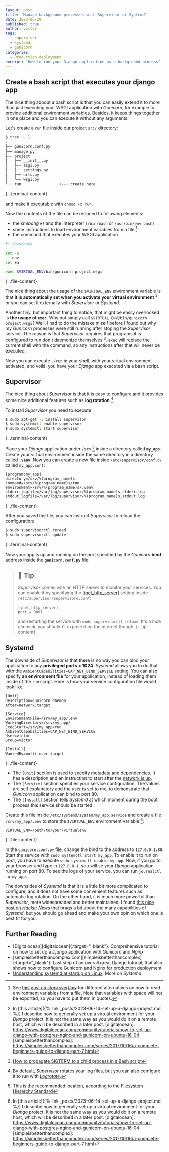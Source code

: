 ```yaml
---
layout: post
title: "Manage background processes with Supervisor or Systemd"
date: 2023-06-29
published: true
author: victor
tags:
  - supervisor
  - systemd
  - gunicorn
categories:
  - Production deployment
excerpt: "How to run your Django application as a background process"
---
```


## Create a bash script that executes your django app

The nice thing aboout a bash script is that you can easily extend it to more than just executing your WSGI application with *Gunicorn*, for example to provide additional environment variables. Besides, it keeps things together in one place and you can execute it without any arguments.

Let's create a `run` file inside our project `src/` directory:

```bash
$ tree -L 1
.
├── gunicorn.conf.py
├── manage.py
├── project
│   ├── __init__.py
│   ├── asgi.py
│   ├── settings.py
│   ├── urls.py
│   └── wsgi.py
└── run                 <--- create here
```
{: .terminal-content}

and make it executable with `chmod +x run`.

Now the contents of the file can be reduced to following elements:
* the *shebang* `#!` and the interpreter (`/bin/bash` or `/usr/bin/env bash`)
* some instructions to load environment variables from a file [^envfile]
* the command that executes your WSGI application

```bash
#! /bin/bash

set -a
. .env
set +a

exec $VIRTUAL_ENV/bin/gunicorn project.wsgi
```
{: .file-content}

The nice thing about the usage of the `$VIRTUAL_ENV` environment variable is that **it is automatically set when you activate your virtual environment** [^virtualenv], or you can set it externally with *Supervisor* or *Systemd*.

Another tiny, but important thing to notice, that might be easily overlooked is **the usage of `exec`**. Why not simply call `$VIRTUAL_ENV/bin/gunicorn project.wsgi`? Well, I had to do the mistake miself before I found out why my *Gunicorn* processes were still running after stoping the *Supervisor* service. The reason is that *Supervisor* requires that programs it is configured to run don't daemonize themselves [^exec]. `exec` will replace the current shell with the command, so any instructions after that will never be executed.

Now you can execute `./run` in your shell, with your virtual environment activated, and voilá, you have your *Django* app executed via a bash script.

## Supervisor

The nice thing about *Supervisor* is that it is easy to configure and it provides some nice additional features such as **log rotation** [^logrotate].

To install *Supervisor* you need to execute

```bash
$ sudo apt-get -y install supervisor
$ sudo systemctl enable supervisor
$ sudo systemctl start supervisor
```
{: .terminal-content}

Place your *Django* application under `/srv` [^srv] inside a directory called **`my_app`**.
Create your virtual environment inside the same directory in a directory called **`.venv`**.
Now you can create a new file inside `/etc/supervisor/conf.d/` called `my_app.conf`:

```init
[program:my_app]
directory=/srv/%(program_name)s
command=/srv/%(program_name)s/run
environment=/srv/%(program_name)s/.venv
stderr_logfile=/var/log/supervisor/%(program_name)s_stderr.log
stdout_logfile=/var/log/supervisor/%(program_name)s_stdout.log
```
{: .file-content}

After you saved the file, you can instruct *Supervisor* to reload the configuration:

```bash
$ sudo supervisorctl reread
$ sudo supervisorctl update
```
{: .terminal-content}

Now your app is up and running on the port specified by the *Gunicorn* **bind** address inside the **`gunicorn.conf.py`** file.

> ## 🤫 Tip
> *Supervisor* comes with an HTTP server to monitor your services. You can enable it by specifying the [[inet_http_server]](http://supervisord.org/configuration.html#inet-http-server-section-values) setting inside `/etc/supervisor/supervisord.conf`:
> ```
> [inet_http_server]
> port = 9001
> ```
> and restarting the service with `sudo supervisorctl reload`. It's a nice gimmick, you shouldn't expose it on the internet though.
{: .tip-content}

## Systemd

The downside of *Supervisor* is that there is no way you can bind your application to any **privileged ports < 1024**.
*Systemd* allows you to do that with the `AmbientCapabilities=CAP_NET_BIND_SERVICE` setting.
You can also specify **an environment file** for your application, instead of loading them inside of the `run` script.
Here is how your service configuration file would look like:

```
[Unit]
Description=gunicorn daemon
After=network.target

[Service]
EnvironmentFile=/srv/my_app/.env
WorkingDirectory=/srv/my_app/
ExecStart=/srv/my_app/run
AmbientCapabilities=CAP_NET_BIND_SERVICE
User=victor
Group=victor

[Install]
WantedBy=multi-user.target
```
{: .file-content}

* The `[Unit]` section is used to specify metadata and dependencies. It has a description and an instruction to start after the [network is up](https://www.freedesktop.org/wiki/Software/systemd/NetworkTarget/).
* The `[Service]` section specifies your service configuration. The values are self explanatory and the user is set to me, to demonstrate that *Gunicorn* application can bind to port 80.
* The `[Install]` section tells *Systemd* at which moment during the boot process this service should be started.

Create this file inside `/etc/systemd/system/my_app.service` and create a file `/srv/my_app/.env` to store the `$VIRTUAL_ENV` environment variable [^virtualenv]:

```
VIRTUAL_ENV=/path/to/your/virtualenv
```
{: .file-content}

In the `gunicorn.conf.py` file, change the bind to the address to `127.0.0.1:80`. Start the service with `sudo systemctl start my_app`. To enable it to run on boot, you have to execute `sudo systemctl enable my_app`. Now, if you go to your browser and type in `127.0.0.1`, you will se your *Django* application running on port 80. To see the logs of your service, you can run `journalctl -u my_app`.

The downsides of *Systemd* is that it is a little bit more complicated to configure, and it does not have some convenient features such as automatic log rotation.
On the other hand, it is much more powerful than *Supervisor*, more widespreaded and better maintained. I found [this nice post on *Hacker News*](https://news.ycombinator.com/item?id=18324295) that brags a bit about the many capabilities of *Systemd*, but you should go ahead and make your own opinion which one is best fit for you.


## Further Reading
* [Digitalocean][digitalocean]{:target="_blank"}: Comprehensive tutorial on how to set up a *Django* application with *Gunicorn* and *Nginx*
* [simpleisbetterthancomplex.com][simpleisbetterthancomplex]{:target="_blank"}: Last step of an overall great Django tutorial, that also shows how to configure Gunicorn and Nginx for production deployment
* [Understanding systemd at startup on Linux](https://opensource.com/article/20/5/systemd-startup): More on *Systemd*


[^envfile]: See [this post on *stackoverflow*](https://stackoverflow.com/questions/19331497/set-environment-variables-from-file-of-key-value-pairs) for different alternatives on how to read environment variables from a file. Note that variables with space will not be exported, so you have to put them in quotes.
[^exec]: [How to propagate SIGTERM to a child process in a Bash script](http://veithen.io/2014/11/16/sigterm-propagation.html)
[^logrotate]: By default, *Supervisor* rotates your log files, but you can also configure it to run with [*Logrotate*](https://medium.com/@doodyp/easy-logging-with-logrotate-and-supervisord-16b72b79ded0).
[^srv]: This is the recommended location, according to the [Filesystem Hierarchy Standard](https://refspecs.linuxfoundation.org/FHS_3.0/fhs/index.html)
[^virtualenv]: In [this article]({% link _posts/2023-06-14-set-up-a-django-project.md %})  I describe how to generally set up a virtual environment for your *Django* project. It is not the same way as you would do it on a remote host, which will be described in a later post.
[digitalocean]: https://www.digitalocean.com/community/tutorials/how-to-set-up-django-with-postgres-nginx-and-gunicorn-on-ubuntu-16-04
[simpleisbetterthancomplex]: https://simpleisbetterthancomplex.com/series/2017/10/16/a-complete-beginners-guide-to-django-part-7.html
